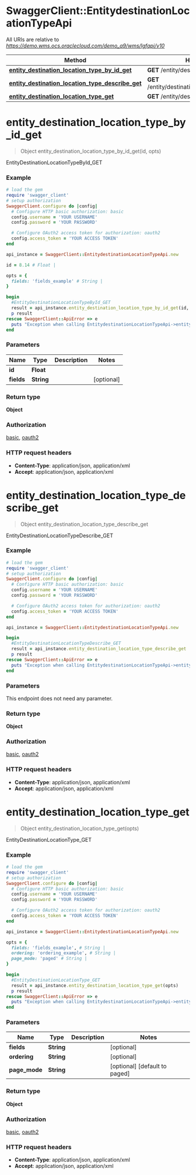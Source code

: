 # SwaggerClient::EntitydestinationLocationTypeApi

All URIs are relative to *https://demo.wms.ocs.oraclecloud.com/demo_a9/wms/lgfapi/v10*

Method | HTTP request | Description
------------- | ------------- | -------------
[**entity_destination_location_type_by_id_get**](EntitydestinationLocationTypeApi.md#entity_destination_location_type_by_id_get) | **GET** /entity/destination_location_type/{id} | EntityDestinationLocationTypeById_GET
[**entity_destination_location_type_describe_get**](EntitydestinationLocationTypeApi.md#entity_destination_location_type_describe_get) | **GET** /entity/destination_location_type/describe | EntityDestinationLocationTypeDescribe_GET
[**entity_destination_location_type_get**](EntitydestinationLocationTypeApi.md#entity_destination_location_type_get) | **GET** /entity/destination_location_type | EntityDestinationLocationType_GET


# **entity_destination_location_type_by_id_get**
> Object entity_destination_location_type_by_id_get(id, opts)

EntityDestinationLocationTypeById_GET



### Example
```ruby
# load the gem
require 'swagger_client'
# setup authorization
SwaggerClient.configure do |config|
  # Configure HTTP basic authorization: basic
  config.username = 'YOUR USERNAME'
  config.password = 'YOUR PASSWORD'

  # Configure OAuth2 access token for authorization: oauth2
  config.access_token = 'YOUR ACCESS TOKEN'
end

api_instance = SwaggerClient::EntitydestinationLocationTypeApi.new

id = 8.14 # Float | 

opts = { 
  fields: 'fields_example' # String | 
}

begin
  #EntityDestinationLocationTypeById_GET
  result = api_instance.entity_destination_location_type_by_id_get(id, opts)
  p result
rescue SwaggerClient::ApiError => e
  puts "Exception when calling EntitydestinationLocationTypeApi->entity_destination_location_type_by_id_get: #{e}"
end
```

### Parameters

Name | Type | Description  | Notes
------------- | ------------- | ------------- | -------------
 **id** | **Float**|  | 
 **fields** | **String**|  | [optional] 

### Return type

**Object**

### Authorization

[basic](../README.md#basic), [oauth2](../README.md#oauth2)

### HTTP request headers

 - **Content-Type**: application/json, application/xml
 - **Accept**: application/json, application/xml



# **entity_destination_location_type_describe_get**
> Object entity_destination_location_type_describe_get

EntityDestinationLocationTypeDescribe_GET



### Example
```ruby
# load the gem
require 'swagger_client'
# setup authorization
SwaggerClient.configure do |config|
  # Configure HTTP basic authorization: basic
  config.username = 'YOUR USERNAME'
  config.password = 'YOUR PASSWORD'

  # Configure OAuth2 access token for authorization: oauth2
  config.access_token = 'YOUR ACCESS TOKEN'
end

api_instance = SwaggerClient::EntitydestinationLocationTypeApi.new

begin
  #EntityDestinationLocationTypeDescribe_GET
  result = api_instance.entity_destination_location_type_describe_get
  p result
rescue SwaggerClient::ApiError => e
  puts "Exception when calling EntitydestinationLocationTypeApi->entity_destination_location_type_describe_get: #{e}"
end
```

### Parameters
This endpoint does not need any parameter.

### Return type

**Object**

### Authorization

[basic](../README.md#basic), [oauth2](../README.md#oauth2)

### HTTP request headers

 - **Content-Type**: application/json, application/xml
 - **Accept**: application/json, application/xml



# **entity_destination_location_type_get**
> Object entity_destination_location_type_get(opts)

EntityDestinationLocationType_GET



### Example
```ruby
# load the gem
require 'swagger_client'
# setup authorization
SwaggerClient.configure do |config|
  # Configure HTTP basic authorization: basic
  config.username = 'YOUR USERNAME'
  config.password = 'YOUR PASSWORD'

  # Configure OAuth2 access token for authorization: oauth2
  config.access_token = 'YOUR ACCESS TOKEN'
end

api_instance = SwaggerClient::EntitydestinationLocationTypeApi.new

opts = { 
  fields: 'fields_example', # String | 
  ordering: 'ordering_example', # String | 
  page_mode: 'paged' # String | 
}

begin
  #EntityDestinationLocationType_GET
  result = api_instance.entity_destination_location_type_get(opts)
  p result
rescue SwaggerClient::ApiError => e
  puts "Exception when calling EntitydestinationLocationTypeApi->entity_destination_location_type_get: #{e}"
end
```

### Parameters

Name | Type | Description  | Notes
------------- | ------------- | ------------- | -------------
 **fields** | **String**|  | [optional] 
 **ordering** | **String**|  | [optional] 
 **page_mode** | **String**|  | [optional] [default to paged]

### Return type

**Object**

### Authorization

[basic](../README.md#basic), [oauth2](../README.md#oauth2)

### HTTP request headers

 - **Content-Type**: application/json, application/xml
 - **Accept**: application/json, application/xml



